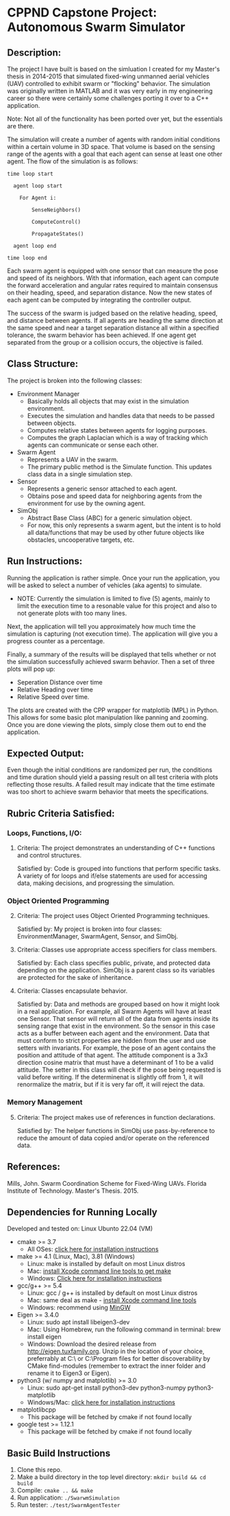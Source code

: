 # CPPND Capstone  Project: Autonomous Swarm Simulator

## Description:
The project I have built is based on the simluation I created for my Master's thesis in 2014-2015 that simulated fixed-wing unmanned aerial vehicles (UAV) controlled to exhibit swarm or "flocking" behavior.  The simulation was originally written in MATLAB and it was very early in my engineering career so there were certainly some challenges porting it over to a C++ application.

Note: Not all of the functionality has been ported over yet, but the essentials are there.

The simulation will create a number of agents with random initial conditions within a certain volume in 3D space.  That volume is based on the sensing range of the agents with a goal that each agent can sense at least one other agent.  The flow of the simulation is as follows:

    time loop start

      agent loop start

        For Agent i:  

            SenseNeighbors()

            ComputeControl()

            PropagateStates()

      agent loop end

    time loop end

Each swarm agent is equipped with one sensor that can measure the pose and speed of its neighbors.  With that information, each agent can compute the forward acceleration and angular rates required to maintain consensus on their heading, speed, and separation distance.  Now the new states of each agent can be computed by integrating the controller output.  

The success of the swarm is judged based on the relative heading, speed, and distance between agents.  If all agents are heading the same direction at the same speed and near a target separation distance all within a specified tolerance, the swarm behavior has been achieved.  If one agent get separated from the group or a collision occurs, the objective is failed.

## Class Structure:
The project is broken into the following classes:

* Environment Manager
  * Basically holds all objects that may exist in the simulation environment.  
  * Executes the simulation and handles data that needs to be passed between objects.
  * Computes relative states between agents for logging purposes.
  * Computes the graph Laplacian which is a way of tracking which agents can communicate or sense each other.
* Swarm Agent
  * Represents a UAV in the swarm.  
  * The primary public method is the Simulate function.  This updates class data in a single simulation step.
* Sensor
  * Represents a generic sensor attached to each agent.
  * Obtains pose and speed data for neighboring agents from the environment for use by the owning agent.
* SimObj
  * Abstract Base Class (ABC) for a generic simulation object.  
  * For now, this only represents a swarm agent, but the intent is to hold all data/functions that may be used by other future objects like obstacles, uncooperative targets, etc.

## Run Instructions:
Running the application is rather simple. Once your run the application, you will be asked to select a number of vehicles (aka agents) to simulate.  

* NOTE: Currently the simulation is limited to five (5) agents, mainly to limit the execution time to a resonable value for this project and also to not generate plots with too many lines.

Next, the application will tell you approximately how much time the simulation is capturing (not execution time).  The application will give you a progress counter as a percentage.  

Finally, a summary of the results will be displayed that tells whether or not the simulation successfully achieved swarm behavior.  Then a set of three plots will pop up:
* Seperation Distance over time
* Relative Heading over time
* Relative Speed over time.

The plots are created with the CPP wrapper for matplotlib (MPL) in Python.  This allows for some basic plot manipulation like panning and zooming.  Once you are done viewing the plots, simply close them out to end the application.

## Expected Output:
Even though the initial conditions are randomized per run, the conditions and time duration should yield a passing result on all test criteria with plots reflecting those results.  A failed result may indicate that the time estimate was too short to achieve swarm behavior that meets the specifications.

## Rubric Criteria Satisfied:
### Loops, Functions, I/O: 
  1.  Criteria: The project demonstrates an understanding of C++ functions and control structures.
      
      Satisfied by: Code is grouped into functions that perform specific tasks.  A variety of for loops and if/else statements are used for accessing data, making decisions, and progressing the simulation.
### Object Oriented Programming
  2.  Criteria: The project uses Object Oriented Programming techniques.
      
      Satisfied by: My project is broken into four classes: EnvironmentManager, SwarmAgent, Sensor, and SimObj.
  3.  Criteria: Classes use appropriate access specifiers for class members.
      
      Satisfied by: Each class specifies public, private, and protected data depending on the application.  SimObj is a parent class so its variables are protected for the sake of inheritance.
  4.  Criteria: Classes encapsulate behavior.
      
      Satisfied by: Data and methods are grouped based on how it might look in a real application.  For example, all Swarm Agents will have at least one Sensor.  That sensor will return all of the data from agents inside its sensing range that exist in the environment.  So the sensor in this case acts as a buffer between each agent and the environment.  Data that must conform to strict properties are hidden from the user and use setters with invariants.  For example, the pose of an agent contains the position and attitude of that agent.  The attitude component is a 3x3 direction cosine matrix that must have a determinant of 1 to be a valid attitude.  The setter in this class will check if the pose being requested is valid before writing.  If the determinenat is slightly off from 1, it will renormalize the matrix, but if it is very far off, it will reject the data.
### Memory Management
  5.  Criteria: The project makes use of references in function declarations.
      
      Satisfied by: The helper functions in SimObj use pass-by-reference to reduce the amount of data copied and/or operate on the referenced data.

## References: 
Mills, John. Swarm Coordination Scheme for Fixed-Wing UAVs. Florida Institute of Technology.  Master's Thesis.  2015.


## Dependencies for Running Locally
Developed and tested on: Linux Ubunto 22.04 (VM)

* cmake >= 3.7
  * All OSes: [click here for installation instructions](https://cmake.org/install/)
* make >= 4.1 (Linux, Mac), 3.81 (Windows)
  * Linux: make is installed by default on most Linux distros
  * Mac: [install Xcode command line tools to get make](https://developer.apple.com/xcode/features/)
  * Windows: [Click here for installation instructions](http://gnuwin32.sourceforge.net/packages/make.htm)
* gcc/g++ >= 5.4
  * Linux: gcc / g++ is installed by default on most Linux distros
  * Mac: same deal as make - [install Xcode command line tools](https://developer.apple.com/xcode/features/)
  * Windows: recommend using [MinGW](http://www.mingw.org/)
* Eigen >= 3.4.0
  * Linux: sudo apt install libeigen3-dev
  * Mac:  Using Homebrew, run the following command in terminal: brew install eigen
  * Windows:  Download the desired release from http://eigen.tuxfamily.org.
              Unzip in the location of your choice, preferrably at C:\ or C:\Program files for better discoverability by CMake find-modules (remember to extract the inner folder and rename it to Eigen3 or Eigen).
* python3 (w/ numpy and matplotlib) >= 3.0
  * Linux:  sudo apt-get install python3-dev python3-numpy python3-matplotlib
  * Windows/Mac: [click here for installation instructions](https://realpython.com/installing-python/)
* matplotlibcpp
  * This package will be fetched by cmake if not found locally
* google test >= 1.12.1
  * This package will be fetched by cmake if not found locally

## Basic Build Instructions

1. Clone this repo.
2. Make a build directory in the top level directory: `mkdir build && cd build`
3. Compile: `cmake .. && make`
4. Run application: `./SwarwmSimulation`
5. Run tester: `./test/SwarmAgentTester`